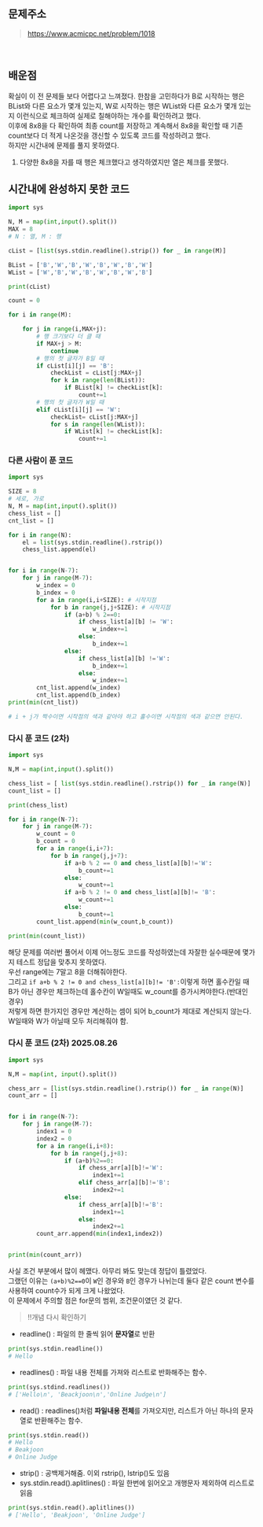 ## 문제주소

> https://www.acmicpc.net/problem/1018

</br>

## 배운점

확실이 이 전 문제들 보다 어렵다고 느껴졌다. 한참을 고민하다가 B로 시작하는 행은 BList와 다른 요소가 몇개 있는지, W로 시작하는 행은 WList와 다른 요소가 몇개 있는지 이런식으로 체크하여 실제로 칠해야하는 개수를 확인하려고 했다.  
이후에 8x8을 다 확인하여 최종 count를 저장하고 계속해서 8x8을 확인할 때 기존 count보다 더 적게 나온것을 갱신할 수 있도록 코드를 작성하려고 했다.  
하지만 시간내에 문제를 풀지 못하였다.

1. 다양한 8x8을 자를 때 행은 체크했다고 생각하였지만 열은 체크를 못했다.

## 시간내에 완성하지 못한 코드

```py
import sys

N, M = map(int,input().split())
MAX = 8
# N : 열, M : 행

cList = [list(sys.stdin.readline().strip()) for _ in range(M)]

BList = ['B','W','B','W','B','W','B','W']
WList = ['W','B','W','B','W','B','W','B']

print(cList)

count = 0

for i in range(M):

    for j in range(i,MAX+j):
        # 행 크기보다 더 클 때
        if MAX+j > M:
            continue
        # 행의 첫 글자가 B일 때
        if cList[i][j] == 'B':
            checkList = cList[j:MAX+j]
            for k in range(len(BList)):
                if BList[k] != checkList[k]:
                    count+=1
        # 행의 첫 글자가 W일 때
        elif cList[i][j] == 'W':
            checkList= cList[j:MAX+j]
            for s in range(len(WList)):
                if WList[k] != checkList[k]:
                    count+=1
```

### 다른 사람이 푼 코드

```py
import sys

SIZE = 8
# 세로, 가로
N, M = map(int,input().split())
chess_list = []
cnt_list = []

for i in range(N):
    el = list(sys.stdin.readline().rstrip())
    chess_list.append(el)


for i in range(N-7):
    for j in range(M-7):
        w_index = 0
        b_index = 0
        for a in range(i,i+SIZE): # 시작지점
            for b in range(j,j+SIZE): # 시작지점
                if (a+b) % 2==0:
                    if chess_list[a][b] != 'W':
                        w_index+=1
                    else:
                        b_index+=1
                else:
                    if chess_list[a][b] !='W':
                        b_index+=1
                    else:
                        w_index+=1
        cnt_list.append(w_index)
        cnt_list.append(b_index)
print(min(cnt_list))

# i + j가 짝수이면 시작점의 색과 같아야 하고 홀수이면 시작점의 색과 같으면 안된다.
```

### 다시 푼 코드 (2차)

```py
import sys

N,M = map(int,input().split())

chess_list = [ list(sys.stdin.readline().rstrip()) for _ in range(N)]
count_list = []

print(chess_list)

for i in range(N-7):
    for j in range(M-7):
        w_count = 0
        b_count = 0
        for a in range(i,i+7):
            for b in range(j,j+7):
                if a+b % 2 == 0 and chess_list[a][b]!='W':
                    b_count+=1
                else:
                    w_count+=1
                if a+b % 2 != 0 and chess_list[a][b]!= 'B':
                    w_count+=1
                else:
                    b_count+=1
        count_list.append(min(w_count,b_count))

print(min(count_list))
```

해당 문제를 여러번 풀어서 이제 어느정도 코드를 작성하였는데 자잘한 실수때문에 몇가지 테스트 정답을 맞추지 못하였다.  
우선 range에는 7말고 8을 더해줘야한다.  
그리고 `if a+b % 2 != 0 and chess_list[a][b]!= 'B':`이렇게 하면 홀수칸일 때 B가 아닌 경우만 체크하는데 홀수칸이 W일때도 w_count를 증가시켜야한다.(반대인 경우)  
저렇게 하면 한가지인 경우만 계산하는 셈이 되어 b_count가 제대로 계산되지 않는다.
W일때와 W가 아닐때 모두 처리해줘야 함.

### 다시 푼 코드 (2차) 2025.08.26

```py
import sys

N,M = map(int, input().split())

chess_arr = [list(sys.stdin.readline().rstrip()) for _ in range(N)]
count_arr = []


for i in range(N-7):
    for j in range(M-7):
        index1 = 0
        index2 = 0
        for a in range(i,i+8):
            for b in range(j,j+8):
                if (a+b)%2==0:
                    if chess_arr[a][b]!='W':
                        index1+=1
                    elif chess_arr[a][b]!='B':
                        index2+=1
                else:
                    if chess_arr[a][b]!='B':
                        index1+=1
                    else:
                        index2+=1
        count_arr.append(min(index1,index2))


print(min(count_arr))

```

사실 조건 부분에서 많이 헤맸다. 아무리 봐도 맞는데 정답이 틀렸었다.  
그랬던 이유는 `(a+b)%2==0`이 `W`인 경우와 `B`인 경우가 나뉘는데 둘다 같은 count 변수를 사용하여 count수가 되게 크게 나왔었다.  
이 문제에서 주의할 점은 for문의 범위, 조건문이였던 것 같다.

> !!개념 다시 확인하기

- readline() : 파일의 한 줄씩 읽어 **문자열**로 반환

```py
print(sys.stdin.readline())
# Hello
```

- readlines() : 파일 내용 전체를 가져와 리스트로 반화해주는 함수.

```py
print(sys.stdind.readlines())
# ['Hello\n', 'Beackjoon\n','Online Judge\n']
```

- read() : readlines()처럼 **파일내용 전체**를 가져오지만, 리스트가 아닌 하나의 문자열로 반환해주는 함수.

```py
print(sys.stdin.read())
# Hello
# Beakjoon
# Online Judge
```

- strip() : 공백제거해줌. 이외 rstrip(), lstrip()도 있음
- sys.stdin.read().aplitlines() : 파일 한번에 읽어오고 개행문자 제외하여 리스트로 읽음

```py
print(sys.stdin.read().aplitlines())
# ['Hello', 'Beakjoon', 'Online Judge']
```
